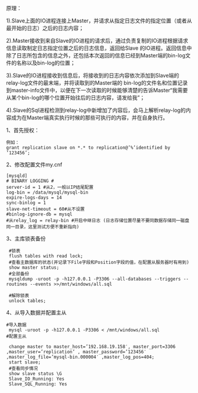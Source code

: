 原理：

1\).Slave上面的IO进程连接上Master，并请求从指定日志文件的指定位置（或者从最开始的日志）之后的日志内容；

2\).Master接收到来自Slave的IO进程的请求后，通过负责复制的IO进程根据请求信息读取制定日志指定位置之后的日志信息，返回给Slave 的IO进程。返回信息中除了日志所包含的信息之外，还包括本次返回的信息已经到Master端的bin-log文件的名称以及bin-log的位置；

3\).Slave的IO进程接收到信息后，将接收到的日志内容依次添加到Slave端的relay-log文件的最末端，并将读取到的Master端的 bin-log的文件名和位置记录到master-info文件中，以便在下一次读取的时候能够清楚的告诉Master“我需要从某个bin-log的哪个位置开始往后的日志内容，请发给我”；

4\).Slave的Sql进程检测到relay-log中新增加了内容后，会马上解析relay-log的内容成为在Master端真实执行时候的那些可执行的内容，并在自身执行。



1、首先授权：

```
例如：
grant replication slave on *.* to replication@’%’identified by ‘123456’;
```

2、修改配置文件my.cnf

```
[mysqld]
# BINARY LOGGING #
server-id = 1 #从2，一般以IP结尾配置
log-bin = /data/mysql/mysql-bin 
expire-logs-days = 14
sync-binlog = 1
slave-net-timeout = 60#从不设置
#binlog-ignore-db = mysql
#从relay_log = relay-bin #开启中继日志 (日志存储位置尽量不要同数据存储同一磁盘同一目录，这里测试方便不重新指向)
```

3、主库锁表备份

```
 #锁表
 flush tables with read lock;
 #查看主数据库的状态(并记录下File字段和Position字段的值，在配置从服务器时有用到)
 show master status;
 #全部备份
 mysqldump -uroot -p -h127.0.0.1 -P3306 --all-databases --triggers --routines --events >>/mnt/windows/all.sql

 #解除锁表
 unlock tables;
```

4、从导入数据并配置主从

```
#导入数据
 mysql -uroot -p -h127.0.0.1 -P3306 < /mnt/windows/all.sql
#配置主从

 change master to master_host=’192.168.19.158′, master_port=3306 ,master_user=’replication’ , master_password=’123456′ ,master_log_file=’mysql-bin.000004′ ,master_log_pos=404;
 start slave;
 #查看同步情况
 show slave status \G
 Slave_IO_Running: Yes
 Slave_SQL_Running: Yes
```



